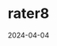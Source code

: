 ---  
layout: startup_page  
title: "rater8"  
id: "rater8.com"  
permalink: "/rater8rater8.com04042024/"  
website: "https://rater8.com"  
funding_round: "Series A"  
funding_amount: ""  
investors: "Elsewhere Partners"  
about: "rater8 offers SaaS solutions for healthcare reputation management, helping medical practices attract more patients through five-star reviews and real-time patient feedback. It integrates with numerous EHR and PM systems, providing comprehensive analytics and reporting on patient satisfaction and online reviews. The platform aims to improve online visibility, attract more patients, and enhance operational performance for healthcare providers."  
markets: "Healthtech, SaaS, Software, Reputation"  
hq: "Montvale, New Jersey, United States"  
founded_year: "2015"  
linkedin: "https://www.linkedin.com/company/rater8"  
twitter: "https://twitter.com/rater8social"  
instagram: ""  
facebook: "https://www.facebook.com/rater8online"  
crunchbase: "https://www.crunchbase.com/organization/rater8"  
pitchbook: "https://pitchbook.com/profiles/company/322952-05"  

date_display: "04-Apr-2024"  
date: "2024-04-04"

# SEO Optimization  
meta_title: "rater8 - Series A"  
meta_description: "rater8, rater8 offers SaaS solutions for healthcare reputation management, helping medical practices attract more patients through five-star reviews and real-..."  
meta_keywords: "rater8, Healthtech, SaaS, Software, Reputation, Series A funding"  
canonical_url: "https://startup.projectstartups.com/rater8rater8.com04042024/"  
---
